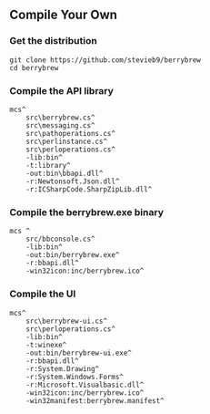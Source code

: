 ## Compile Your Own 

### Get the distribution

    git clone https://github.com/stevieb9/berrybrew
    cd berrybrew
  
### Compile the API library

    mcs^
        src\berrybrew.cs^
        src\messaging.cs^
        src\pathoperations.cs^
        src\perlinstance.cs^
        src\perloperations.cs^
        -lib:bin^
        -t:library^
        -out:bin\bbapi.dll^
        -r:Newtonsoft.Json.dll^
        -r:ICSharpCode.SharpZipLib.dll^ 

### Compile the berrybrew.exe binary

    mcs ^
        src/bbconsole.cs^
        -lib:bin^
        -out:bin/berrybrew.exe^
        -r:bbapi.dll^
        -win32icon:inc/berrybrew.ico^

### Compile the UI

    mcs^
        src\berrybrew-ui.cs^
        src\perloperations.cs^
        -lib:bin^
        -t:winexe^
        -out:bin/berrybrew-ui.exe^
        -r:bbapi.dll^
        -r:System.Drawing^
        -r:System.Windows.Forms^
        -r:Microsoft.Visualbasic.dll^
        -win32icon:inc/berrybrew.ico^
        -win32manifest:berrybrew.manifest^
